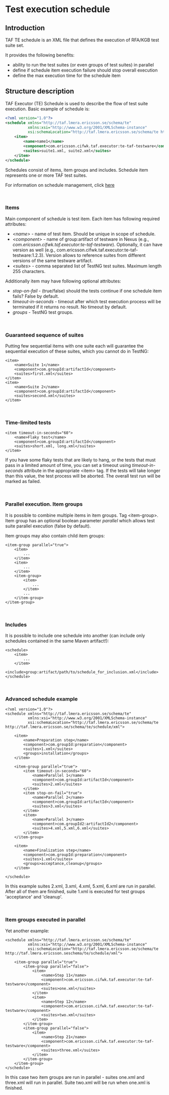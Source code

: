 <head>
    <title>Test Execution Schedule</title>
</head>

# Test execution schedule

## Introduction

TAF TE schedule is an XML file that defines the execution of RFA/KGB test suite set.

It provides the following benefits:

* ability to run the test suites (or even groups of test suites) in parallel
* define if schedule item execution failure should stop overall execution
* define the max execution time for the schedule item

## Structure description

TAF Executor (TE) Schedule is used to describe the flow of test suite execution. Basic example of schedule is:

``` xml
<?xml version="1.0"?>
<schedule xmlns="http://taf.lmera.ericsson.se/schema/te"
          xmlns:xsi="http://www.w3.org/2001/XMLSchema-instance"
          xsi:schemaLocation="http://taf.lmera.ericsson.se/schema/te http://taf.lmera.ericsson.se/schema/te/schedule/xml">
    <item>
        <name>name1</name>
        <component>com.ericsson.cifwk.taf.executor:te-taf-testware</component>
        <suites>suite1.xml, suite2.xml</suites>
    </item>
</schedule>
```

Schedules consist of items, item groups and includes. Schedule item represents one or more TAF test suites.

For information on schedule management, click [here](schedule_source.html)

<br/>

### Items

Main component of schedule is test item. Each item has following required attributes:

* *&lt;name&gt;* - name of test item.  Should be unique in scope of schedule.
* *&lt;component&gt;* - name of group:artifact of testware in Nexus (e.g., *com.ericsson.cifwk.taf.executor:te-taf-testware*). Optionally, it can have version as well (e.g., com.ericsson.cifwk.taf.executor:te-taf-testware:1.2.3). Version allows to reference suites from different versions of the same testware artifact.
* *&lt;suites&gt;* - comma separated list of TestNG test suites. Maximum length 255 characters.

Additionally item may have following optional attributes:

* *stop-on-fail* - (true/false) should the tests continue if one schedule item fails? False by default.
* *timeout-in-seconds* - timeout after which test execution process will be terminated if it returns no result. No timeout by default.
* *groups* - TestNG test groups.

<br/>

### Guaranteed sequence of suites

Putting few sequential items with one suite each will guarantee the sequential execution of these suites,
which you cannot do in TestNG:

```
<item>
    <name>Suite 1</name>
    <component>com.groupId:artifactId</component>
    <suites>first.xml</suites>
</item>
<item>
    <name>Suite 2</name>
    <component>com.groupId:artifactId</component>
    <suites>second.xml</suites>
</item>
```

<br/>

### Time-limited tests

```
<item timeout-in-seconds="60">
    <name>Flaky test</name>
    <component>com.groupId:artifactId</component>
    <suites>short.xml, long.xml</suites>
</item>
```

If you have some flaky tests that are likely to hang, or the tests that must pass in a limited amount of time,
you can set a timeout using *timeout-in-seconds* attribute in the appropriate &lt;item&gt; tag. If the tests will
take longer than this value, the test process will be aborted. The overall test run will be marked as failed.

<br/>

### Parallel execution. Item groups

It is possible to combine multiple items in item groups. Tag &lt;item-group&gt;. Item group has an optional boolean parameter *parallel* which allows test suite parallel execution (false by default).

Item groups may also contain child item groups:

```
<item-group parallel="true">
    <item>
        ...
    </item>
    <item>
        ...
    </item>
    <item-group>
        <item>
            ...
        </item>
        ...
    </item-group>
</item-group>
```

<br/>

### Includes

It is possible to include one schedule into another (can include only schedules contained in the same Maven artifact!):

```
<schedule>
    <item>
        ...
    </item>
    <include>group:artifact/path/to/schedule_for_inclusion.xml</include>
</schedule>
```

<br/>

### Advanced schedule example

```
<?xml version="1.0"?>
<schedule xmlns="http://taf.lmera.ericsson.se/schema/te"
          xmlns:xsi="http://www.w3.org/2001/XMLSchema-instance"
          xsi:schemaLocation="http://taf.lmera.ericsson.se/schema/te http://taf.lmera.ericsson.se/schema/te/schedule/xml">

    <item>
        <name>Preparation step</name>
        <component>com.groupId:preparation</component>
        <suites>1.xml</suites>
        <groups>installation</groups>
    </item>

    <item-group parallel="true">
        <item timeout-in-seconds="60">
            <name>Parallel 1</name>
            <component>com.groupId:artifactId</component>
            <suites>2.xml</suites>
        </item>
        <item stop-on-fail="true">
            <name>Parallel 2</name>
            <component>com.groupId:artifactId</component>
            <suites>3.xml</suites>
        </item>
        <item>
            <name>Parallel 3</name>
            <component>com.groupId2:artifactId2</component>
            <suites>4.xml,5.xml,6.xml</suites>
        </item>
    </item-group>

    <item>
        <name>Finalization step</name>
        <component>com.groupId:preparation</component>
        <suites>1.xml</suites>
        <groups>acceptance,cleanup</groups>
    </item>

</schedule>
```

In this example suites 2.xml, 3.xml, 4.xml, 5.xml, 6.xml are run in parallel. After all of them are finished, suite 1.xml is executed for test groups 'acceptance' and 'cleanup'.

<br/>

### Item groups executed in parallel

Yet another example:

```
<schedule xmlns="http://taf.lmera.ericsson.se/schema/te"
          xmlns:xsi="http://www.w3.org/2001/XMLSchema-instance"
          xsi:schemaLocation="http://taf.lmera.ericsson.se/schema/te http://taf.lmera.ericsson.seschema/te/schedule/xml">

    <item-group parallel="true">
        <item-group parallel="false">
            <item>
                <name>Step 11</name>
                <component>com.ericsson.cifwk.taf.executor:te-taf-testware</component>
                <suites>one.xml</suites>
            </item>
            <item>
                <name>Step 12</name>
                <component>com.ericsson.cifwk.taf.executor:te-taf-testware</component>
                <suites>two.xml</suites>
            </item>
        </item-group>
        <item-group parallel="false">
            <item>
                <name>Step 21</name>
                <component>com.ericsson.cifwk.taf.executor:te-taf-testware</component>
                <suites>three.xml</suites>
            </item>
        </item-group>
    </item-group>
</schedule>
```

In this case two item groups are run in parallel - suites one.xml and three.xml will run in parallel. Suite two.xml will be run when one.xml is finished.
